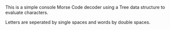 This is a simple console Morse Code decoder using a Tree data structure to evaluate characters.

Letters are seperated by single spaces and words by double spaces.
